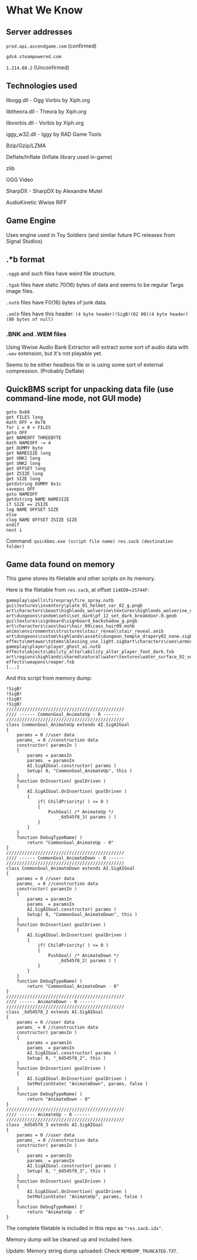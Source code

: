 # What We Know

## Server addresses
`prod.api.ascendgame.com` (confirmed)

`gds4.steampowered.com`

`1.214.68.2` (Unconfirmed)

## Technologies used
libogg.dll - Ogg Vorbis by Xiph.org

libtheora.dll - Theora by Xiph.org

libvorbis.dll - Vorbis by Xiph.org

iggy_w32.dll - Iggy by RAD Game Tools

Bzip/Gzip/LZMA

Deflate/Inflate (Inflate library used in-game)

zlib

OGG Video

SharpDX - SharpDX by Alexandre Mutel

AudioKinetic Wwise RIFF 

## Game Engine
Uses engine used in Toy Soldiers (and similar future PC releases from Signal Studios)

## .\*b format
`.oggb` and such files have weird file structure.

`.tgab` files have static 70(16) bytes of data and seems to be regular Targa image files.

`.nutb` files have F0(16) bytes of junk data.

`.xmlb` files have this header: `(4 byte header)!SigB!(02 00)(4 byte header)(80 bytes of null)`

### .BNK and .WEM files
Using Wwise Audio Bank Extractor will extract some sort of audio data with `.wav` extension, but it's not playable yet. 

Seems to be either headless file or is using some sort of external compression. (Probably Deflate)

## QuickBMS script for unpacking data file (use command-line mode, not GUI mode)
```
goto 0x68
get FILES long
math OFF = 0x78
for i = 0 < FILES
goto OFF
get NAMEOFF THREEBYTE
math NAMEOFF -= 4
get DUMMY byte
get NAMESIZE long
get UNK1 long
get UNK2 long
get OFFSET long
get ZSIZE long
get SIZE long
getdstring DUMMY 0x1c
savepos OFF
goto NAMEOFF
getdstring NAME NAMESIZE
if SIZE == ZSIZE
log NAME OFFSET SIZE
else
clog NAME OFFSET ZSIZE SIZE
endif
next i
```
Command: `quickbms.exe (script file name) res.sacb (destination folder)`

## Game data found on memory
This game stores its filetable and other scripts on its memory.

Here is the filetable from `res.sacb`, at offset `114ED0`~`25744F`:

```
gameplay\spells\firespray\fire_spray.nutb
gui\textures\inventory\plate_01_helmet_var_02_g.pngb
art\characters\beast\highlands_wolverine\textures\highlands_wolverine_n.tgab
art\dungeons\random\sets\set_dark\pf_12_set_dark_breakdoor.0.geob
gui\textures\signboard\signboard_backshadow_g.pngb
art\characters\caos\hair\hair_09\caos_hair09.mshb
anims\environments\structures\stair_reveal\stair_reveal.anib
art\dungeons\custom\highlands\assets\dungeon_temple_drapery02_none.sigbgui\textures\messaging\how_to_combat_g.pngb
effects\metawar\totems\blessing_use_light.sigbart\characters\caos\armor\alignment\leather_03\leather_03_helm_light.0.geob
gameplay\player\player_ghost_ai.nutb
effects\objects\ability_altar\ability_altar_player_foot_dark.fxb
art\regions\highlands\shared\natural\water\textures\water_surface_02_void_d.tgab
effects\weapons\reaper.fxb
[...]
```

And this script from memory dump:
```
!SigB!
!SigB!
!SigB!
!SigB!
/////////////////////////////////////////////
//// ------ CommonGoal_AnimateUp - 0 ------
/////////////////////////////////////////////
class CommonGoal_AnimateUp extends AI.SigAIGoal
{
	params = 0 //user data
	params_ = 0 //construction data
	constructor( paramsIn )
	{
		params = paramsIn
		params_ = paramsIn
		AI.SigAIGoal.constructor( params )
		Setup( 0, "CommonGoal_AnimateUp", this )
	}
	function OnInsertion( goalDriven )
	{
		AI.SigAIGoal.OnInsertion( goalDriven )
		{
			if( ChildPriority( ) <= 0 )
			{
				PushGoal( /* AnimateUp */
					_6d545f8_3( params ) )
			}
		}
	}
	function DebugTypeName( )
		return "CommonGoal_AnimateUp - 0" 
}
/////////////////////////////////////////////
//// ------ CommonGoal_AnimateDown - 0 ------
/////////////////////////////////////////////
class CommonGoal_AnimateDown extends AI.SigAIGoal
{
	params = 0 //user data
	params_ = 0 //construction data
	constructor( paramsIn )
	{
		params = paramsIn
		params_ = paramsIn
		AI.SigAIGoal.constructor( params )
		Setup( 0, "CommonGoal_AnimateDown", this )
	}
	function OnInsertion( goalDriven )
	{
		AI.SigAIGoal.OnInsertion( goalDriven )
		{
			if( ChildPriority( ) <= 0 )
			{
				PushGoal( /* AnimateDown */
					_6d545f8_2( params ) )
			}
		}
	}
	function DebugTypeName( )
		return "CommonGoal_AnimateDown - 0" 
}
/////////////////////////////////////////////
//// ------ AnimateDown - 0 ------
/////////////////////////////////////////////
class _6d545f8_2 extends AI.SigAIGoal
{
	params = 0 //user data
	params_ = 0 //construction data
	constructor( paramsIn )
	{
		params = paramsIn
		params_ = paramsIn
		AI.SigAIGoal.constructor( params )
		Setup( 0, "_6d545f8_2", this )
	}
	function OnInsertion( goalDriven )
	{
		AI.SigAIGoal.OnInsertion( goalDriven )
		SetMotionState( "AnimateDown", params, false )
	}
	function DebugTypeName( )
		return "AnimateDown - 0" 
}
/////////////////////////////////////////////
//// ------ AnimateUp - 0 ------
/////////////////////////////////////////////
class _6d545f8_3 extends AI.SigAIGoal
{
	params = 0 //user data
	params_ = 0 //construction data
	constructor( paramsIn )
	{
		params = paramsIn
		params_ = paramsIn
		AI.SigAIGoal.constructor( params )
		Setup( 0, "_6d545f8_3", this )
	}
	function OnInsertion( goalDriven )
	{
		AI.SigAIGoal.OnInsertion( goalDriven )
		SetMotionState( "AnimateUp", params, false )
	}
	function DebugTypeName( )
		return "AnimateUp - 0" 
}
```

The complete filetable is included in this repo as `"res.sacb.idx"`.

Memory dump will be cleaned up and included here.

Update: Memory string dump uploaded: Check `MEMDUMP_TRUNCATED.TXT`.
